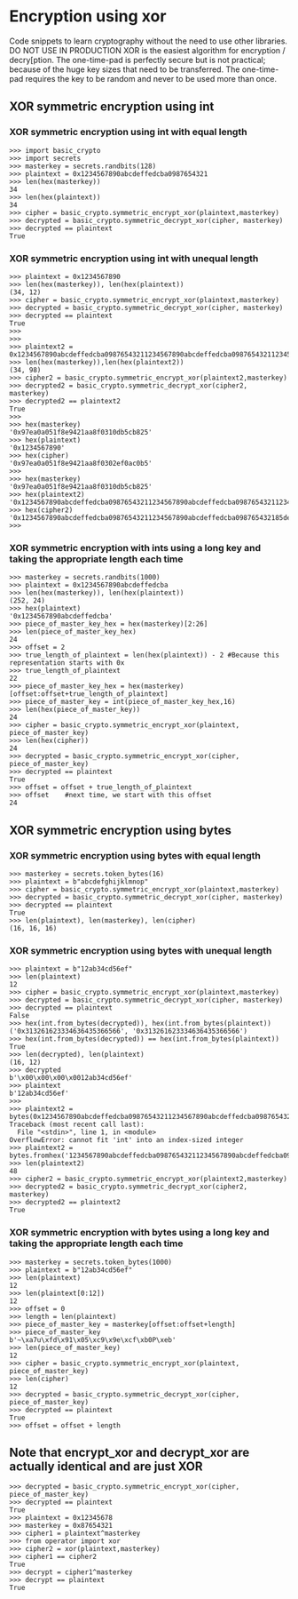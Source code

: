 # Encryption using xor
Code snippets to learn cryptography without the need to use other libraries. DO NOT USE IN PRODUCTION
XOR is the easiest algorithm for encryption / decry[ption. 
The one-time-pad is perfectly secure but is not practical; because of the huge key sizes that need to be transferred.
The one-time-pad requires the key to be random and never to be used more than once.

## XOR symmetric encryption using int
### XOR symmetric encryption using int with equal length
```
>>> import basic_crypto
>>> import secrets
>>> masterkey = secrets.randbits(128)
>>> plaintext = 0x1234567890abcdeffedcba0987654321
>>> len(hex(masterkey))
34
>>> len(hex(plaintext))
34
>>> cipher = basic_crypto.symmetric_encrypt_xor(plaintext,masterkey)
>>> decrypted = basic_crypto.symmetric_decrypt_xor(cipher, masterkey)
>>> decrypted == plaintext
True
```

### XOR symmetric encryption using int with unequal length
```
>>> plaintext = 0x1234567890
>>> len(hex(masterkey)), len(hex(plaintext))
(34, 12)
>>> cipher = basic_crypto.symmetric_encrypt_xor(plaintext,masterkey)
>>> decrypted = basic_crypto.symmetric_decrypt_xor(cipher, masterkey)
>>> decrypted == plaintext
True
>>> 
>>> 
>>> plaintext2 = 0x1234567890abcdeffedcba09876543211234567890abcdeffedcba09876543211234567890abcdeffedcba0987654321
>>> len(hex(masterkey)),len(hex(plaintext2))
(34, 98)
>>> cipher2 = basic_crypto.symmetric_encrypt_xor(plaintext2,masterkey)
>>> decrypted2 = basic_crypto.symmetric_decrypt_xor(cipher2, masterkey)
>>> decrypted2 == plaintext2
True
>>>
>>> hex(masterkey)
'0x97ea0a051f8e9421aa8f0310db5cb825'
>>> hex(plaintext)
'0x1234567890'
>>> hex(cipher)
'0x97ea0a051f8e9421aa8f0302ef0ac0b5'
>>> 
>>> hex(masterkey)
'0x97ea0a051f8e9421aa8f0310db5cb825'
>>> hex(plaintext2)
'0x1234567890abcdeffedcba09876543211234567890abcdeffedcba09876543211234567890abcdeffedcba0987654321'
>>> hex(cipher2)
'0x1234567890abcdeffedcba09876543211234567890abcdeffedcba098765432185de5c7d8f2559ce5453b9195c39fb04'
>>> 
```
### XOR symmetric encryption with ints using a long key and taking the appropriate length each time
```
>>> masterkey = secrets.randbits(1000)
>>> plaintext = 0x1234567890abcdeffedcba
>>> len(hex(masterkey)), len(hex(plaintext))
(252, 24)
>>> hex(plaintext)
'0x1234567890abcdeffedcba'
>>> piece_of_master_key_hex = hex(masterkey)[2:26]
>>> len(piece_of_master_key_hex)
24
>>> offset = 2
>>> true_length_of_plaintext = len(hex(plaintext)) - 2 #Because this representation starts with 0x
>>> true_length_of_plaintext
22
>>> piece_of_master_key_hex = hex(masterkey)[offset:offset+true_length_of_plaintext]
>>> piece_of_master_key = int(piece_of_master_key_hex,16)
>>> len(hex(piece_of_master_key))
24
>>> cipher = basic_crypto.symmetric_encrypt_xor(plaintext, piece_of_master_key)
>>> len(hex(cipher))
24
>>> decrypted = basic_crypto.symmetric_encrypt_xor(cipher, piece_of_master_key)
>>> decrypted == plaintext
True
>>> offset = offset + true_length_of_plaintext
>>> offset    #next time, we start with this offset
24
```
## XOR symmetric encryption using bytes
### XOR symmetric encryption using bytes with equal length
```
>>> masterkey = secrets.token_bytes(16)
>>> plaintext = b"abcdefghijklmnop"
>>> cipher = basic_crypto.symmetric_encrypt_xor(plaintext,masterkey)
>>> decrypted = basic_crypto.symmetric_decrypt_xor(cipher, masterkey)
>>> decrypted == plaintext
True
>>> len(plaintext), len(masterkey), len(cipher)
(16, 16, 16)
```
### XOR symmetric encryption using bytes with unequal length
```
>>> plaintext = b"12ab34cd56ef"
>>> len(plaintext)
12
>>> cipher = basic_crypto.symmetric_encrypt_xor(plaintext,masterkey)
>>> decrypted = basic_crypto.symmetric_decrypt_xor(cipher, masterkey)
>>> decrypted == plaintext
False
>>> hex(int.from_bytes(decrypted)), hex(int.from_bytes(plaintext))
('0x313261623334636435366566', '0x313261623334636435366566')
>>> hex(int.from_bytes(decrypted)) == hex(int.from_bytes(plaintext))
True
>>> len(decrypted), len(plaintext)
(16, 12)
>>> decrypted
b'\x00\x00\x00\x0012ab34cd56ef'
>>> plaintext
b'12ab34cd56ef'
>>>
>>> plaintext2 = bytes(0x1234567890abcdeffedcba09876543211234567890abcdeffedcba09876543211234567890abcdeffedcba0987654321)
Traceback (most recent call last):
  File "<stdin>", line 1, in <module>
OverflowError: cannot fit 'int' into an index-sized integer
>>> plaintext2 = bytes.fromhex('1234567890abcdeffedcba09876543211234567890abcdeffedcba09876543211234567890abcdeffedcba0987654321')
>>> len(plaintext2)
48
>>> cipher2 = basic_crypto.symmetric_encrypt_xor(plaintext2,masterkey)
>>> decrypted2 = basic_crypto.symmetric_decrypt_xor(cipher2, masterkey)
>>> decrypted2 == plaintext2
True
```
### XOR symmetric encryption with bytes using a long key and taking the appropriate length each time
```
>>> masterkey = secrets.token_bytes(1000)
>>> plaintext = b"12ab34cd56ef"
>>> len(plaintext)
12
>>> len(plaintext[0:12])
12
>>> offset = 0
>>> length = len(plaintext)
>>> piece_of_master_key = masterkey[offset:offset+length]
>>> piece_of_master_key
b'~\xa7u\xfd\x91\x05\xc9\x9e\xcf\xb0P\xeb'
>>> len(piece_of_master_key)
12
>>> cipher = basic_crypto.symmetric_encrypt_xor(plaintext, piece_of_master_key)
>>> len(cipher)
12
>>> decrypted = basic_crypto.symmetric_decrypt_xor(cipher, piece_of_master_key)
>>> decrypted == plaintext
True
>>> offset = offset + length
```
## Note that encrypt_xor and decrypt_xor are actually identical and are just XOR
```
>>> decrypted = basic_crypto.symmetric_encrypt_xor(cipher, piece_of_master_key)
>>> decrypted == plaintext
True
>>> plaintext = 0x12345678
>>> masterkey = 0x87654321
>>> cipher1 = plaintext^masterkey
>>> from operator import xor
>>> cipher2 = xor(plaintext,masterkey)
>>> cipher1 == cipher2
True
>>> decrypt = cipher1^masterkey
>>> decrypt == plaintext
True
```
